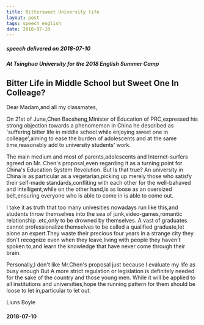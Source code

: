 ```yaml
---
title: Bittersweet University life
layout: post
tags: speech english
date: 2018-07-10
---
```

##### speech delivered on 2018-07-10
##### At Tsinghua University for the 2018 English Summer Camp

## Bitter Life in Middle School but Sweet One In Colleage?

Dear Madam,and all my classmates,

On 21st of June,Chen Baosheng,Minister of Education of PRC,expressed his strong objection towards a phenomemon in China he described as 'suffering bitter life in middle school while enjoying sweet one in colleage',aiming to ease the burden of adolescents and at the same time,reasonably add to university students' work.

The main medium and most of parents,adolescents and Internet-surfers agreed on Mr. Chen's proposal,even regarding it as a turning point for China's Education System Revolution. But Is that true? An university in China is as particular as a vegetarian,picking up merely those who satisfy their self-made standards,confliting with each other for the well-bahaved and intelligent,while on the other hand,is as loose as an oversized belt,ensuring everyone who is able to come in is able to come out.

I take it as truth that too many univesities nowadays run like this,and students throw themselves into the sea of junk,video-games,romantic relationship .etc,only to be drowned by themselves. A vast of graduates cannot professionalize themselves to be called a qualified graduate,let alone an expert.They waste their precious four years in a strange city they don't recognize even when they leave,living with people they haven't  spoken to,and learn the knowledge that have never come through their brain.

Personally,I don't like Mr.Chen's proposal just because I evaluate my life as busy enough.But A more strict regulation or legislation is definitely needed for the sake of the country and those young men. While it will be applied to all institutions and universities,hope the running pattern for them should be loose to let in,particular to let out.

Liuns Boyle

#### 2018-07-10
